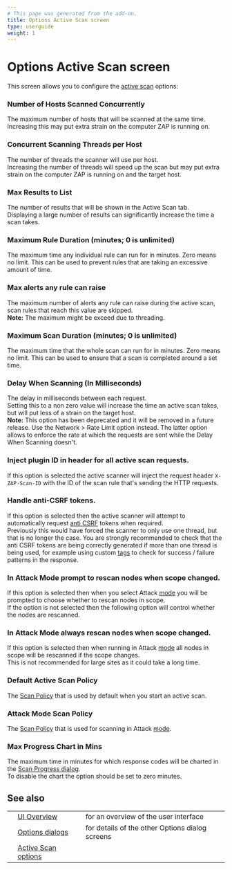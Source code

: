 ```yaml
---
# This page was generated from the add-on.
title: Options Active Scan screen
type: userguide
weight: 1
---
```


# Options Active Scan screen

This screen allows you to configure the [active scan](/docs/desktop/start/features/ascan/) options:

### Number of Hosts Scanned Concurrently

The maximum number of hosts that will be scanned at the same time. Increasing this may put extra strain on the computer ZAP is running on.

### Concurrent Scanning Threads per Host

The number of threads the scanner will use per host.  
Increasing the number of threads will speed up the scan but may put extra strain on the computer ZAP is running on and the target host.

### Max Results to List

The number of results that will be shown in the Active Scan tab.  
Displaying a large number of results can significantly increase the time a scan takes.

### Maximum Rule Duration (minutes; 0 is unlimited)

The maximum time any individual rule can run for in minutes. Zero means no limit. This can be used to prevent rules that are taking an excessive amount of time.

### Max alerts any rule can raise

The maximum number of alerts any rule can raise during the active scan, scan rules that reach this value are skipped.  
**Note:** The maximum might be exceed due to threading.

### Maximum Scan Duration (minutes; 0 is unlimited)

The maximum time that the whole scan can run for in minutes. Zero means no limit. This can be used to ensure that a scan is completed around a set time.

### Delay When Scanning (In Milliseconds)

The delay in milliseconds between each request.  
Setting this to a non zero value will increase the time an active scan takes, but will put less of a strain on the target host.   
**Note:** This option has been deprecated and it will be removed in a future release. Use the Network \> Rate Limit option instead. The latter option allows to enforce the rate at which the requests are sent while the Delay When Scanning doesn't.

### Inject plugin ID in header for all active scan requests.

If this option is selected the active scanner will inject the request header `X-ZAP-Scan-ID` with the ID of the scan rule that's sending the HTTP requests.

### Handle anti-CSRF tokens.

If this option is selected then the active scanner will attempt to automatically request [anti CSRF](/docs/desktop/start/features/anticsrf/) tokens when required.  
Previously this would have forced the scanner to only use one thread, but that is no longer the case. You are strongly recommended to check that the anti CSRF tokens are being correctly generated if more than one thread is being used, for example using custom [tags](/docs/desktop/start/features/tags/) to check for success / failure patterns in the response.

### In Attack Mode prompt to rescan nodes when scope changed.

If this option is selected then when you select Attack [mode](/docs/desktop/start/features/modes/) you will be prompted to choose whether to rescan nodes in scope.  
If the option is not selected then the following option will control whether the nodes are rescanned.

### In Attack Mode always rescan nodes when scope changed.

If this option is selected then when running in Attack [mode](/docs/desktop/start/features/modes/) all nodes in scope will be rescanned if the scope changes.  
This is not recommended for large sites as it could take a long time.

### Default Active Scan Policy

The [Scan Policy](/docs/desktop/start/features/scanpolicy/) that is used by default when you start an active scan.

### Attack Mode Scan Policy

The [Scan Policy](/docs/desktop/start/features/scanpolicy/) that is used for scanning in Attack [mode](/docs/desktop/start/features/modes/).

### Max Progress Chart in Mins

The maximum time in minutes for which response codes will be charted in the [Scan Progress dialog](/docs/desktop/ui/dialogs/scanprogress/).  
To disable the chart the option should be set to zero minutes.

## See also

|   |                                                                |                                                 |
|---|----------------------------------------------------------------|-------------------------------------------------|
|   | [UI Overview](/docs/desktop/ui/)                               | for an overview of the user interface           |
|   | [Options dialogs](/docs/desktop/ui/dialogs/options/)           | for details of the other Options dialog screens |
|   | [Active Scan options](/docs/desktop/ui/dialogs/options/ascan/) |                                                 |
